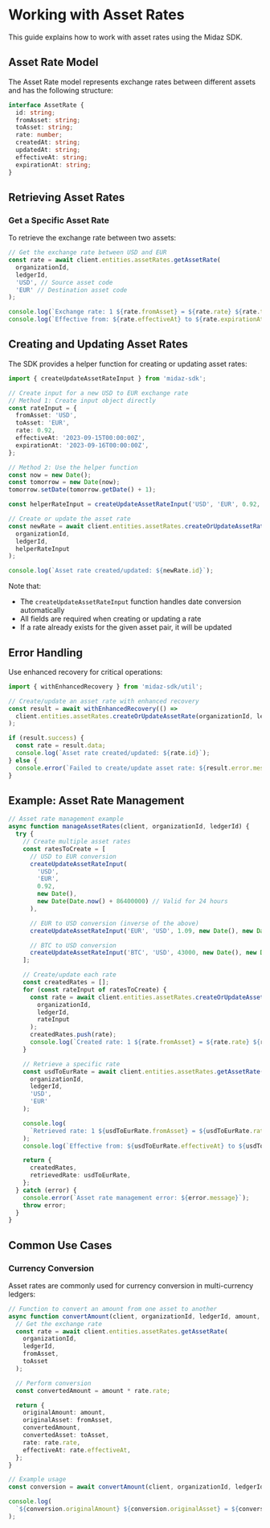 # Working with Asset Rates

This guide explains how to work with asset rates using the Midaz SDK.

## Asset Rate Model

The Asset Rate model represents exchange rates between different assets and has the following structure:

```typescript
interface AssetRate {
  id: string;
  fromAsset: string;
  toAsset: string;
  rate: number;
  createdAt: string;
  updatedAt: string;
  effectiveAt: string;
  expirationAt: string;
}
```

## Retrieving Asset Rates

### Get a Specific Asset Rate

To retrieve the exchange rate between two assets:

```typescript
// Get the exchange rate between USD and EUR
const rate = await client.entities.assetRates.getAssetRate(
  organizationId,
  ledgerId,
  'USD', // Source asset code
  'EUR' // Destination asset code
);

console.log(`Exchange rate: 1 ${rate.fromAsset} = ${rate.rate} ${rate.toAsset}`);
console.log(`Effective from: ${rate.effectiveAt} to ${rate.expirationAt}`);
```

## Creating and Updating Asset Rates

The SDK provides a helper function for creating or updating asset rates:

```typescript
import { createUpdateAssetRateInput } from 'midaz-sdk';

// Create input for a new USD to EUR exchange rate
// Method 1: Create input object directly
const rateInput = {
  fromAsset: 'USD',
  toAsset: 'EUR',
  rate: 0.92,
  effectiveAt: '2023-09-15T00:00:00Z',
  expirationAt: '2023-09-16T00:00:00Z',
};

// Method 2: Use the helper function
const now = new Date();
const tomorrow = new Date(now);
tomorrow.setDate(tomorrow.getDate() + 1);

const helperRateInput = createUpdateAssetRateInput('USD', 'EUR', 0.92, now, tomorrow);

// Create or update the asset rate
const newRate = await client.entities.assetRates.createOrUpdateAssetRate(
  organizationId,
  ledgerId,
  helperRateInput
);

console.log(`Asset rate created/updated: ${newRate.id}`);
```

Note that:

- The `createUpdateAssetRateInput` function handles date conversion automatically
- All fields are required when creating or updating a rate
- If a rate already exists for the given asset pair, it will be updated

## Error Handling

Use enhanced recovery for critical operations:

```typescript
import { withEnhancedRecovery } from 'midaz-sdk/util';

// Create/update an asset rate with enhanced recovery
const result = await withEnhancedRecovery(() =>
  client.entities.assetRates.createOrUpdateAssetRate(organizationId, ledgerId, rateInput)
);

if (result.success) {
  const rate = result.data;
  console.log(`Asset rate created/updated: ${rate.id}`);
} else {
  console.error(`Failed to create/update asset rate: ${result.error.message}`);
}
```

## Example: Asset Rate Management

```typescript
// Asset rate management example
async function manageAssetRates(client, organizationId, ledgerId) {
  try {
    // Create multiple asset rates
    const ratesToCreate = [
      // USD to EUR conversion
      createUpdateAssetRateInput(
        'USD',
        'EUR',
        0.92,
        new Date(),
        new Date(Date.now() + 86400000) // Valid for 24 hours
      ),

      // EUR to USD conversion (inverse of the above)
      createUpdateAssetRateInput('EUR', 'USD', 1.09, new Date(), new Date(Date.now() + 86400000)),

      // BTC to USD conversion
      createUpdateAssetRateInput('BTC', 'USD', 43000, new Date(), new Date(Date.now() + 86400000)),
    ];

    // Create/update each rate
    const createdRates = [];
    for (const rateInput of ratesToCreate) {
      const rate = await client.entities.assetRates.createOrUpdateAssetRate(
        organizationId,
        ledgerId,
        rateInput
      );
      createdRates.push(rate);
      console.log(`Created rate: 1 ${rate.fromAsset} = ${rate.rate} ${rate.toAsset}`);
    }

    // Retrieve a specific rate
    const usdToEurRate = await client.entities.assetRates.getAssetRate(
      organizationId,
      ledgerId,
      'USD',
      'EUR'
    );

    console.log(
      `Retrieved rate: 1 ${usdToEurRate.fromAsset} = ${usdToEurRate.rate} ${usdToEurRate.toAsset}`
    );
    console.log(`Effective from: ${usdToEurRate.effectiveAt} to ${usdToEurRate.expirationAt}`);

    return {
      createdRates,
      retrievedRate: usdToEurRate,
    };
  } catch (error) {
    console.error(`Asset rate management error: ${error.message}`);
    throw error;
  }
}
```

## Common Use Cases

### Currency Conversion

Asset rates are commonly used for currency conversion in multi-currency ledgers:

```typescript
// Function to convert an amount from one asset to another
async function convertAmount(client, organizationId, ledgerId, amount, fromAsset, toAsset) {
  // Get the exchange rate
  const rate = await client.entities.assetRates.getAssetRate(
    organizationId,
    ledgerId,
    fromAsset,
    toAsset
  );

  // Perform conversion
  const convertedAmount = amount * rate.rate;

  return {
    originalAmount: amount,
    originalAsset: fromAsset,
    convertedAmount,
    convertedAsset: toAsset,
    rate: rate.rate,
    effectiveAt: rate.effectiveAt,
  };
}

// Example usage
const conversion = await convertAmount(client, organizationId, ledgerId, 100, 'USD', 'EUR');

console.log(
  `${conversion.originalAmount} ${conversion.originalAsset} = ${conversion.convertedAmount} ${conversion.convertedAsset}`
);
```
